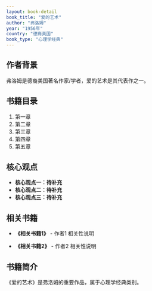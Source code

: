 ```yaml
---
layout: book-detail
book_title: "爱的艺术"
author: "弗洛姆"
year: "1956年"
country: "德裔美国"
book_type: "心理学经典"
---
```


## 作者背景

弗洛姆是德裔美国著名作家/学者，爱的艺术是其代表作之一。

## 书籍目录

1. 第一章
2. 第二章
3. 第三章
4. 第四章
5. 第五章

## 核心观点

- **核心观点一：待补充**
- **核心观点二：待补充**
- **核心观点三：待补充**

## 相关书籍

- **《相关书籍1》** - 作者1
  相关性说明

- **《相关书籍2》** - 作者2
  相关性说明


## 书籍简介

《爱的艺术》是弗洛姆的重要作品，属于心理学经典类别。
